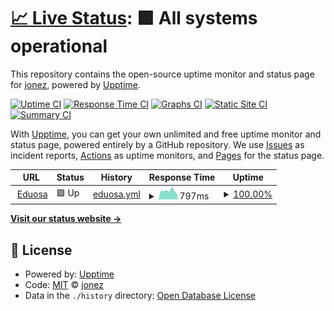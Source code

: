 # [📈 Live Status](https://jonezequiel92.github.io/status-eduosa): <!--live status--> **🟩 All systems operational**

This repository contains the open-source uptime monitor and status page for [jonez](https://jonezequiel92.github.io/status-eduosa), powered by [Upptime](https://github.com/upptime/upptime).

[![Uptime CI](https://github.com/jonezequiel92/status-eduosa/workflows/Uptime%20CI/badge.svg)](https://github.com/jonezequiel92/status-eduosa/actions?query=workflow%3A%22Uptime+CI%22)
[![Response Time CI](https://github.com/jonezequiel92/status-eduosa/workflows/Response%20Time%20CI/badge.svg)](https://github.com/jonezequiel92/status-eduosa/actions?query=workflow%3A%22Response+Time+CI%22)
[![Graphs CI](https://github.com/jonezequiel92/status-eduosa/workflows/Graphs%20CI/badge.svg)](https://github.com/jonezequiel92/status-eduosa/actions?query=workflow%3A%22Graphs+CI%22)
[![Static Site CI](https://github.com/jonezequiel92/status-eduosa/workflows/Static%20Site%20CI/badge.svg)](https://github.com/jonezequiel92/status-eduosa/actions?query=workflow%3A%22Static+Site+CI%22)
[![Summary CI](https://github.com/jonezequiel92/status-eduosa/workflows/Summary%20CI/badge.svg)](https://github.com/jonezequiel92/status-eduosa/actions?query=workflow%3A%22Summary+CI%22)

With [Upptime](https://upptime.js.org), you can get your own unlimited and free uptime monitor and status page, powered entirely by a GitHub repository. We use [Issues](https://github.com/jonezequiel92/status-eduosa/issues) as incident reports, [Actions](https://github.com/jonezequiel92/status-eduosa/actions) as uptime monitors, and [Pages](https://jonezequiel92.github.io/status-eduosa) for the status page.

<!--start: status pages-->
<!-- This summary is generated by Upptime (https://github.com/upptime/upptime) -->
<!-- Do not edit this manually, your changes will be overwritten -->
<!-- prettier-ignore -->
| URL | Status | History | Response Time | Uptime |
| --- | ------ | ------- | ------------- | ------ |
| <img alt="" src="https://favicons.githubusercontent.com/www.eduosa.com" height="13"> [Eduosa](https://www.eduosa.com/) | 🟩 Up | [eduosa.yml](https://github.com/jonezequiel92/status-eduosa/commits/HEAD/history/eduosa.yml) | <details><summary><img alt="Response time graph" src="./graphs/eduosa/response-time-week.png" height="20"> 797ms</summary><br><a href="https://jonezequiel92.github.io/status-eduosa/history/eduosa"><img alt="Response time 799" src="https://img.shields.io/endpoint?url=https%3A%2F%2Fraw.githubusercontent.com%2Fjonezequiel92%2Fstatus-eduosa%2FHEAD%2Fapi%2Feduosa%2Fresponse-time.json"></a><br><a href="https://jonezequiel92.github.io/status-eduosa/history/eduosa"><img alt="24-hour response time 481" src="https://img.shields.io/endpoint?url=https%3A%2F%2Fraw.githubusercontent.com%2Fjonezequiel92%2Fstatus-eduosa%2FHEAD%2Fapi%2Feduosa%2Fresponse-time-day.json"></a><br><a href="https://jonezequiel92.github.io/status-eduosa/history/eduosa"><img alt="7-day response time 797" src="https://img.shields.io/endpoint?url=https%3A%2F%2Fraw.githubusercontent.com%2Fjonezequiel92%2Fstatus-eduosa%2FHEAD%2Fapi%2Feduosa%2Fresponse-time-week.json"></a><br><a href="https://jonezequiel92.github.io/status-eduosa/history/eduosa"><img alt="30-day response time 822" src="https://img.shields.io/endpoint?url=https%3A%2F%2Fraw.githubusercontent.com%2Fjonezequiel92%2Fstatus-eduosa%2FHEAD%2Fapi%2Feduosa%2Fresponse-time-month.json"></a><br><a href="https://jonezequiel92.github.io/status-eduosa/history/eduosa"><img alt="1-year response time 799" src="https://img.shields.io/endpoint?url=https%3A%2F%2Fraw.githubusercontent.com%2Fjonezequiel92%2Fstatus-eduosa%2FHEAD%2Fapi%2Feduosa%2Fresponse-time-year.json"></a></details> | <details><summary><a href="https://jonezequiel92.github.io/status-eduosa/history/eduosa">100.00%</a></summary><a href="https://jonezequiel92.github.io/status-eduosa/history/eduosa"><img alt="All-time uptime 99.93%" src="https://img.shields.io/endpoint?url=https%3A%2F%2Fraw.githubusercontent.com%2Fjonezequiel92%2Fstatus-eduosa%2FHEAD%2Fapi%2Feduosa%2Fuptime.json"></a><br><a href="https://jonezequiel92.github.io/status-eduosa/history/eduosa"><img alt="24-hour uptime 100.00%" src="https://img.shields.io/endpoint?url=https%3A%2F%2Fraw.githubusercontent.com%2Fjonezequiel92%2Fstatus-eduosa%2FHEAD%2Fapi%2Feduosa%2Fuptime-day.json"></a><br><a href="https://jonezequiel92.github.io/status-eduosa/history/eduosa"><img alt="7-day uptime 100.00%" src="https://img.shields.io/endpoint?url=https%3A%2F%2Fraw.githubusercontent.com%2Fjonezequiel92%2Fstatus-eduosa%2FHEAD%2Fapi%2Feduosa%2Fuptime-week.json"></a><br><a href="https://jonezequiel92.github.io/status-eduosa/history/eduosa"><img alt="30-day uptime 100.00%" src="https://img.shields.io/endpoint?url=https%3A%2F%2Fraw.githubusercontent.com%2Fjonezequiel92%2Fstatus-eduosa%2FHEAD%2Fapi%2Feduosa%2Fuptime-month.json"></a><br><a href="https://jonezequiel92.github.io/status-eduosa/history/eduosa"><img alt="1-year uptime 99.93%" src="https://img.shields.io/endpoint?url=https%3A%2F%2Fraw.githubusercontent.com%2Fjonezequiel92%2Fstatus-eduosa%2FHEAD%2Fapi%2Feduosa%2Fuptime-year.json"></a></details>

<!--end: status pages-->

[**Visit our status website →**](https://jonezequiel92.github.io/status-eduosa)

## 📄 License

- Powered by: [Upptime](https://github.com/upptime/upptime)
- Code: [MIT](./LICENSE) © [jonez](https://jonezequiel92.github.io/status-eduosa)
- Data in the `./history` directory: [Open Database License](https://opendatacommons.org/licenses/odbl/1-0/)
